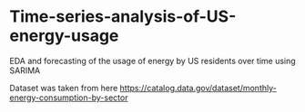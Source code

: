 # Time-series-analysis-of-US-energy-usage
EDA and forecasting of the usage of energy by US residents over time using SARIMA

Dataset was taken from here https://catalog.data.gov/dataset/monthly-energy-consumption-by-sector

